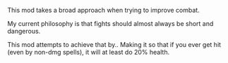 This mod takes a broad approach when trying to improve combat.

My current philosophy is that fights should almost always be short and dangerous.

This mod attempts to achieve that by..
	Making it so that if you ever get hit (even by non-dmg spells), it will at least do 20% health.




